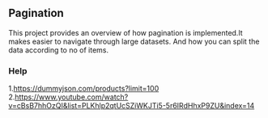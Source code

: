
## Pagination
This project provides an overview of how pagination is implemented.It makes easier to navigate through large datasets.
And how you can split the data according to no of items.

### Help
1.https://dummyjson.com/products?limit=100
2.https://www.youtube.com/watch?v=cBsB7hhOzQI&list=PLKhlp2qtUcSZiWKJTi5-5r6IRdHhxP9ZU&index=14


 
